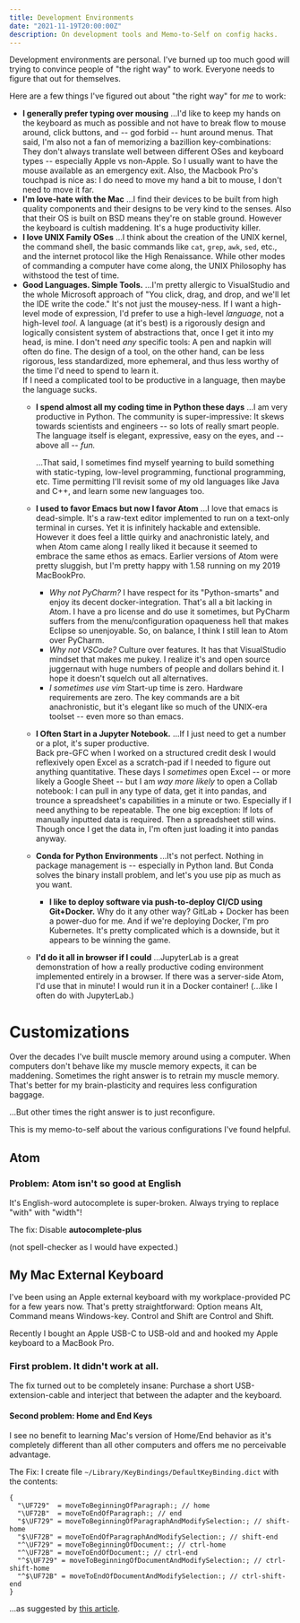 ```yaml
---
title: Development Environments
date: "2021-11-19T20:00:00Z"
description: On development tools and Memo-to-Self on config hacks.
---
```

Development environments are personal.  I've burned up too
much good will trying to convince people of "the right way" to work. Everyone
needs to figure that out for themselves.

Here are a few things I've figured out about "the right way" for *me* to work:

* **I generally prefer typing over mousing**
  ...I'd like to keep my hands on the keyboard
  as much as possible and not have to break flow to mouse around, click buttons,
  and -- god forbid -- hunt around menus. That said, I'm also not a fan of
  memorizing a bazillion key-combinations: They don't always translate well
  between different OSes and keyboard types -- especially Apple vs non-Apple.
  So I usually want to have the mouse available as an emergency exit. Also, the
  Macbook Pro's touchpad is nice as: I do need to move my hand a bit to mouse,
  I don't need to move it far.
* **I'm love-hate with the Mac**
  ...I find their devices to be built from high quality components and their
  designs to be very kind to the senses. Also that their OS is built on BSD
  means they're on stable ground. However the keyboard is cultish maddening.
  It's a huge productivity killer.
* **I love UNIX Family OSes**
  ...I think about the creation of the UNIX kernel, the command shell,
  the basic commands like `cat`, `grep`, `awk`, `sed`, etc., and the internet
  protocol like the High Renaissance. While other modes of commanding a
  computer have come along, the UNIX Philosophy has withstood the test of time.
* **Good Languages. Simple Tools.**
  ...I'm pretty allergic to VisualStudio and the whole Microsoft approach of
  "You click, drag, and drop, and we'll let the IDE write the code." It's not
  just the mousey-ness. If I want a high-level mode of expression, I'd prefer to
  use a high-level *language*, not a high-level *tool*.  A language
  (at it's best) is a rigorously design and logically consistent system
  of abstractions that, once I get it into my head, is mine. I don't
  need *any* specific tools: A pen and napkin will often do fine. The design
  of a tool, on the other hand, can be less rigorous, less standardized,
  more ephemeral, and
  thus less worthy of the time I'd need to spend to learn it.  
  If I need a complicated
  tool to be productive in a language, then maybe the language sucks.
    * **I spend almost all my coding time in Python these days**
    ...I am very productive in Python. The community is super-impressive:
    It skews towards scientists and engineers -- so lots of really
    smart people. The language itself is elegant, expressive, easy on the eyes,
    and -- above all -- *fun.*   

      ...That said, I sometimes find myself yearning to build
      something with static-typing, low-level programming, functional programming,
      etc. Time permitting I'll revisit some of my old languages like Java and
      C++, and learn some new languages too.
    * **I used to favor Emacs but now I favor Atom**
    ...I love that emacs is dead-simple. It's a raw-text editor implemented
    to run on a text-only terminal in curses. Yet it is infinitely hackable and
    extensible. However it does feel a little quirky and anachronistic lately,
    and when Atom came along I really liked it because it seemed to embrace
    the same ethos as emacs. Earlier versions of Atom were pretty sluggish,
    but I'm pretty happy with 1.58 running on my 2019 MacBookPro.
      * *Why not PyCharm?* I have respect for its "Python-smarts"
        and enjoy its decent docker-integration.
        That's all a bit lacking in Atom.
        I have a pro license and do use it sometimes, but PyCharm suffers
        from the menu/configuration opaqueness hell
        that makes Eclipse so unenjoyable. So, on balance, I think I still
        lean to Atom over PyCharm.
      * *Why not VSCode?* Culture over features. It has that VisualStudio
        mindset that makes me pukey. I realize it's and open source juggernaut
        with huge numbers of people and dollars behind it. I hope it doesn't
        squelch out all alternatives.
      * *I sometimes use vim* Start-up time is zero. Hardware requirements are
        zero. The key commands are a bit anachronistic, but it's elegant like
        so much of the UNIX-era toolset -- even more so than emacs.
  * **I Often Start in a Jupyter Notebook.**
    ...If I just need to get a number or a plot, it's super productive.  
    Back pre-GFC when I worked on a structured credit desk
    I would reflexively open
    Excel as a scratch-pad if I needed to figure out anything quantitative.
    These days I *sometimes* open Excel -- or more likely a Google Sheet --
    but I am *way more likely* to open a
    Collab notebook: I can pull in any type of data, get it
    into pandas, and trounce a spreadsheet's capabilities in a minute or two.
    Especially if I need anything to be repeatable.
    The one big exception: If lots of manually inputted data is required.
    Then a spreadsheet still
    wins. Though once I get the data in, I'm often just loading it into
    pandas anyway.
  * **Conda for Python Environments**
    ...It's not perfect. Nothing in package management is -- especially in Python
    land.  But Conda solves the binary install problem, and let's you use pip
    as much as you want.
    * **I like to deploy software via push-to-deploy CI/CD using Git+Docker.**
      Why do it any other way? GitLab + Docker has been a power-duo for me. And
      if we're deploying Docker, I'm pro Kubernetes. It's pretty complicated
      which is a downside, but it appears to be winning the game.
  * **I'd do it all in browser if I could**
    ...JupyterLab is a great demonstration of how a really productive coding
    environment implemented entirely in a browser. If there was a
    server-side Atom, I'd use that in minute!  I would
    run it in a Docker container! (...like I often do with JupyterLab.)



# Customizations
Over the decades I've built muscle memory around using a
computer.  When computers don't behave like my muscle memory expects, it can
be maddening.  Sometimes the right answer is to retrain my muscle memory.
That's better for my brain-plasticity and requires less configuration baggage.  

...But other times the right answer is to just reconfigure.

This is my memo-to-self about the various configurations I've found helpful.


## Atom

### Problem: Atom isn't so good at English
It's English-word autocomplete is super-broken.  Always trying to replace
"with" with "width"!

The fix: Disable **autocomplete-plus**   

(not spell-checker as I would have expected.)



## My Mac External Keyboard
I've been using an Apple external keyboard with my workplace-provided PC for
a few years now.  That's pretty straightforward: Option means Alt, Command
means Windows-key. Control and Shift are Control and Shift.

Recently I bought an Apple USB-C to USB-old and  and hooked my Apple keyboard
to a MacBook Pro.

### First problem. It didn't work at all.  

The fix turned out to be completely insane:  Purchase a
short USB-extension-cable and interject that between the adapter and the
keyboard.

#### Second problem: Home and End Keys
I see no benefit to learning Mac's version of Home/End behavior as it's
completely different than all other computers and offers me no perceivable
advantage.

The Fix: I create file `~/Library/KeyBindings/DefaultKeyBinding.dict`
with the contents:

```
{
  "\UF729"  = moveToBeginningOfParagraph:; // home
  "\UF72B"  = moveToEndOfParagraph:; // end
  "$\UF729" = moveToBeginningOfParagraphAndModifySelection:; // shift-home
  "$\UF72B" = moveToEndOfParagraphAndModifySelection:; // shift-end
  "^\UF729" = moveToBeginningOfDocument:; // ctrl-home
  "^\UF72B" = moveToEndOfDocument:; // ctrl-end
  "^$\UF729" = moveToBeginningOfDocumentAndModifySelection:; // ctrl-shift-home
  "^$\UF72B" = moveToEndOfDocumentAndModifySelection:; // ctrl-shift-end
}
```
...as suggested by [this article](https://damieng.com/blog/2015/04/24/make-home-end-keys-behave-like-windows-on-mac-os-x).
